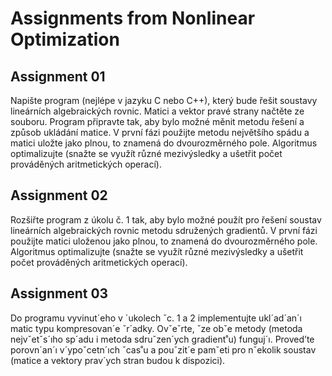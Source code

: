 # Assignments from Nonlinear Optimization

## Assignment 01

Napište program (nejlépe v jazyku C nebo C++), který bude řešit soustavy lineárních algebraických rovnic. Matici a vektor pravé strany načtěte
ze souboru. Program připravte tak, aby bylo možné měnit metodu řešení
a způsob ukládání matice. V první fázi použijte metodu největšího spádu
a matici uložte jako plnou, to znamená do dvourozměrného pole. Algoritmus optimalizujte (snažte se využít různé mezivýsledky a ušetřit počet
prováděných aritmetických operací).

## Assignment 02

Rozšiřte program z úkolu č. 1 tak, aby bylo možné použít pro řešení soustav
lineárních algebraických rovnic metodu sdružených gradientů. V první fázi
použijte matici uloženou jako plnou, to znamená do dvourozměrného pole.
Algoritmus optimalizujte (snažte se využít různé mezivýsledky a ušetřit počet
prováděných aritmetických operací).

## Assignment 03

Do programu vyvinut´eho v ´ukolech ˇc. 1 a 2 implementujte ukl´ad´an´ı matic
typu kompresovan´e ˇr´adky. Ovˇeˇrte, ˇze obˇe metody (metoda nejvˇetˇs´ıho sp´adu
i metoda sdruˇzen´ych gradient˚u) funguj´ı. Proved’te porovn´an´ı v´ypoˇcetn´ıch
ˇcas˚u a pouˇzit´e pamˇeti pro nˇekolik soustav (matice a vektory prav´ych stran
budou k dispozici).


